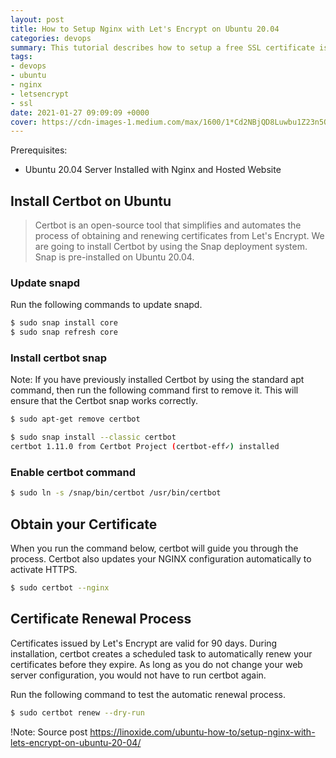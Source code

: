 ```yaml
---
layout: post
title: How to Setup Nginx with Let's Encrypt on Ubuntu 20.04
categories: devops
summary: This tutorial describes how to setup a free SSL certificate issued by Let's Encrypt on Ubuntu 20.04 LTS Server running Nginx.
tags:
- devops
- ubuntu
- nginx
- letsencrypt
- ssl
date: 2021-01-27 09:09:09 +0000
cover: https://cdn-images-1.medium.com/max/1600/1*Cd2NBjQD8Luwbu1Z23n5QQ.png
---
```


Prerequisites:

- Ubuntu 20.04 Server Installed with Nginx and Hosted Website

## Install Certbot on Ubuntu

> Certbot is an open-source tool that simplifies and automates the process of obtaining and renewing certificates from Let's Encrypt. We are going to install Certbot by using the Snap deployment system. Snap is pre-installed on Ubuntu 20.04.

### Update snapd

Run the following commands to update snapd.

```sh
$ sudo snap install core
$ sudo snap refresh core
```

### Install certbot snap

Note: If you have previously installed Certbot by using the standard apt command, then run the following command first to remove it. This will ensure that the Certbot snap works correctly.

```sh
$ sudo apt-get remove certbot

$ sudo snap install --classic certbot
certbot 1.11.0 from Certbot Project (certbot-eff✓) installed
```

### Enable certbot command

```sh
$ sudo ln -s /snap/bin/certbot /usr/bin/certbot
```

## Obtain your Certificate

When you run the command below, certbot will guide you through the process. Certbot also updates your NGINX configuration automatically to activate HTTPS.

```sh
$ sudo certbot --nginx
```

## Certificate Renewal Process

Certificates issued by Let's Encrypt are valid for 90 days. During installation, certbot creates a scheduled task to automatically renew your certificates before they expire. As long as you do not change your web server configuration, you would not have to run certbot again.

Run the following command to test the automatic renewal process.

```sh
$ sudo certbot renew --dry-run
```

!Note: Source post <https://linoxide.com/ubuntu-how-to/setup-nginx-with-lets-encrypt-on-ubuntu-20-04/>
